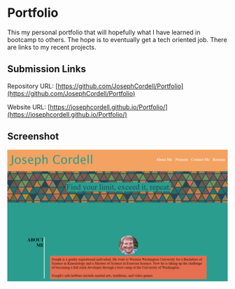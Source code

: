 # Portfolio
This my personal portfolio that will hopefully what I have learned in bootcamp to others. The hope is to eventually get a tech oriented job.  There are links to my recent projects. 

## Submission Links

Repository URL: [https://github.com/JosephCordell/Portfolio](https://github.com/JosephCordell/Portfolio)

Website URL: [https://josephcordell.github.io/Portfolio/](https://josephcordell.github.io/Portfolio/)

## Screenshot

![Screenshot of website v.1 of portfolio](./assets/images/Portfolio.png)
